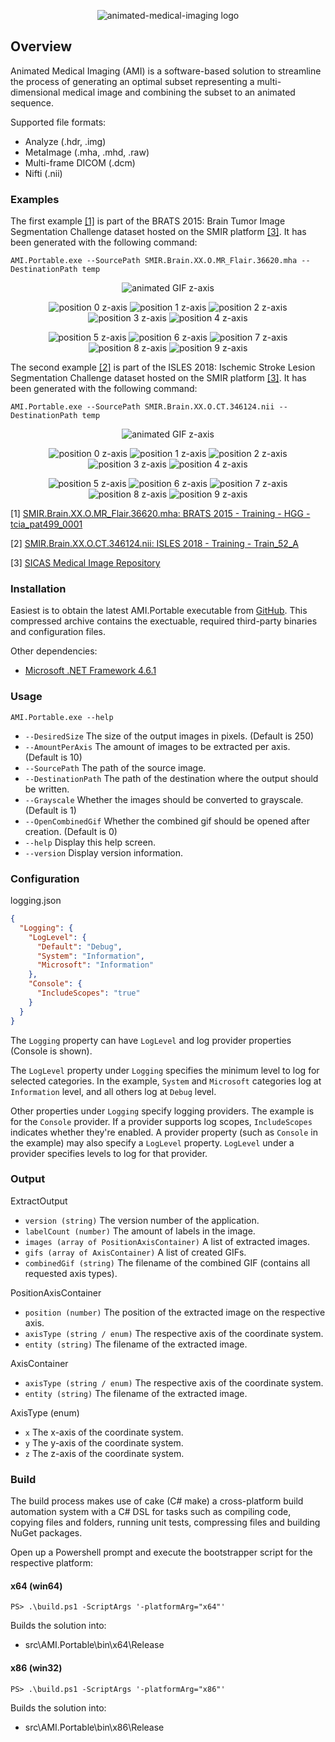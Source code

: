 <p align="center">
  <img src="assets/images/logo_combined.png" alt="animated-medical-imaging logo" />
</p>

## Overview

Animated Medical Imaging (AMI) is a software-based solution to streamline the process of generating an optimal subset 
representing a multi-dimensional medical image and combining the subset to an animated sequence.

Supported file formats:
* Analyze (.hdr, .img)
* MetaImage (.mha, .mhd, .raw)
* Multi-frame DICOM (.dcm)
* Nifti (.nii)

### Examples

The first example [[1]](#ref1) is part of the BRATS 2015: Brain Tumor Image Segmentation Challenge dataset hosted on the SMIR platform [[3]](#ref3).
It has been generated with the following command:

```
AMI.Portable.exe --SourcePath SMIR.Brain.XX.O.MR_Flair.36620.mha --DestinationPath temp
```

<p align="center">
  <img src="assets/images/example1/Z.gif" alt="animated GIF z-axis">
</p>

<p align="center">
  <img src="assets/images/example1/Z_0.png" alt="position 0 z-axis" style="max-width:150px">
  <img src="assets/images/example1/Z_1.png" alt="position 1 z-axis" style="max-width:150px">
  <img src="assets/images/example1/Z_2.png" alt="position 2 z-axis" style="max-width:150px">
  <img src="assets/images/example1/Z_3.png" alt="position 3 z-axis" style="max-width:150px">
  <img src="assets/images/example1/Z_4.png" alt="position 4 z-axis" style="max-width:150px">
</p>

<p align="center">
  <img src="assets/images/example1/Z_5.png" alt="position 5 z-axis" style="max-width:150px">
  <img src="assets/images/example1/Z_6.png" alt="position 6 z-axis" style="max-width:150px">
  <img src="assets/images/example1/Z_7.png" alt="position 7 z-axis" style="max-width:150px">
  <img src="assets/images/example1/Z_8.png" alt="position 8 z-axis" style="max-width:150px">
  <img src="assets/images/example1/Z_9.png" alt="position 9 z-axis" style="max-width:150px">
</p>

The second example [[2]](#ref2) is part of the ISLES 2018: Ischemic Stroke Lesion Segmentation Challenge dataset hosted on the SMIR platform [[3]](#ref3).
It has been generated with the following command:

```
AMI.Portable.exe --SourcePath SMIR.Brain.XX.O.CT.346124.nii --DestinationPath temp
```

<p align="center">
  <img src="assets/images/example2/Z.gif" alt="animated GIF z-axis">
</p>

<p align="center">
  <img src="assets/images/example2/Z_0.png" alt="position 0 z-axis" style="max-width:150px">
  <img src="assets/images/example2/Z_1.png" alt="position 1 z-axis" style="max-width:150px">
  <img src="assets/images/example2/Z_2.png" alt="position 2 z-axis" style="max-width:150px">
  <img src="assets/images/example2/Z_3.png" alt="position 3 z-axis" style="max-width:150px">
  <img src="assets/images/example2/Z_4.png" alt="position 4 z-axis" style="max-width:150px">
</p>

<p align="center">
  <img src="assets/images/example2/Z_5.png" alt="position 5 z-axis" style="max-width:150px">
  <img src="assets/images/example2/Z_6.png" alt="position 6 z-axis" style="max-width:150px">
  <img src="assets/images/example2/Z_7.png" alt="position 7 z-axis" style="max-width:150px">
  <img src="assets/images/example2/Z_8.png" alt="position 8 z-axis" style="max-width:150px">
  <img src="assets/images/example2/Z_9.png" alt="position 9 z-axis" style="max-width:150px">
</p>

[1]<a name="ref1"></a> [SMIR.Brain.XX.O.MR_Flair.36620.mha: BRATS 2015 - Training - HGG - tcia_pat499_0001](https://www.smir.ch/objects/36620)

[2]<a name="ref2"></a> [SMIR.Brain.XX.O.CT.346124.nii: ISLES 2018 - Training - Train_52_A](https://www.smir.ch/objects/346124)

[3]<a name="ref3"></a> [SICAS Medical Image Repository](https://www.smir.ch/) 

### Installation

Easiest is to obtain the latest AMI.Portable executable from [GitHub](https://github.com/niklr/animated-medical-imaging/releases). 
This compressed archive contains the exectuable, required third-party binaries and configuration files.

Other dependencies:
* [Microsoft .NET Framework 4.6.1](https://www.microsoft.com/en-us/download/details.aspx?id=49982)

### Usage

```
AMI.Portable.exe --help
```

* `--DesiredSize` The size of the output images in pixels. (Default is 250)
* `--AmountPerAxis` The amount of images to be extracted per axis. (Default is 10)
* `--SourcePath` The path of the source image.
* `--DestinationPath` The path of the destination where the output should be written.
* `--Grayscale` Whether the images should be converted to grayscale. (Default is 1)
* `--OpenCombinedGif` Whether the combined gif should be opened after creation. (Default is 0)
* `--help` Display this help screen.
* `--version` Display version information.

### Configuration

logging.json

```json
{
  "Logging": {
    "LogLevel": {
      "Default": "Debug",
      "System": "Information",
      "Microsoft": "Information"
    },
    "Console": {
      "IncludeScopes": "true"
    }
  }
}
```

The `Logging` property can have `LogLevel` and log provider properties (Console is shown).

The `LogLevel` property under `Logging` specifies the minimum level to log for selected categories. 
In the example, `System` and `Microsoft` categories log at `Information` level, and all others log at `Debug` level.

Other properties under `Logging` specify logging providers. The example is for the `Console` provider. 
If a provider supports log scopes, `IncludeScopes` indicates whether they're enabled. 
A provider property (such as `Console` in the example) may also specify a `LogLevel` property. 
`LogLevel` under a provider specifies levels to log for that provider.

### Output

ExtractOutput

* `version (string)` The version number of the application.
* `labelCount (number)` The amount of labels in the image.
* `images (array of PositionAxisContainer)` A list of extracted images.
* `gifs (array of AxisContainer)` A list of created GIFs.
* `combinedGif (string)` The filename of the combined GIF (contains all requested axis types).

PositionAxisContainer

* `position (number)` The position of the extracted image on the respective axis.
* `axisType (string / enum)` The respective axis of the coordinate system.
* `entity (string)` The filename of the extracted image.

AxisContainer

* `axisType (string / enum)` The respective axis of the coordinate system.
* `entity (string)` The filename of the extracted image.

AxisType (enum)

* `x` The x-axis of the coordinate system.
* `y` The y-axis of the coordinate system.
* `z` The z-axis of the coordinate system.

### Build

The build process makes use of cake (C# make) a cross-platform build automation system with a C# DSL for tasks such as compiling code, copying files and folders, 
running unit tests, compressing files and building NuGet packages.

Open up a Powershell prompt and execute the bootstrapper script for the respective platform:

#### x64 (win64)

```
PS> .\build.ps1 -ScriptArgs '-platformArg="x64"'
```

Builds the solution into: 
* src\AMI.Portable\bin\x64\Release

#### x86 (win32)

```
PS> .\build.ps1 -ScriptArgs '-platformArg="x86"'
```

Builds the solution into: 
* src\AMI.Portable\bin\x86\Release